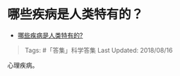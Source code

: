 # 哪些疾病是人类特有的？

- [哪些疾病是人类特有的?](https://www.zhihu.com/question/290517927/answer/470645570)

>Tags: #「答集」科学答集
>Last Updated: 2018/08/16

心理疾病。

